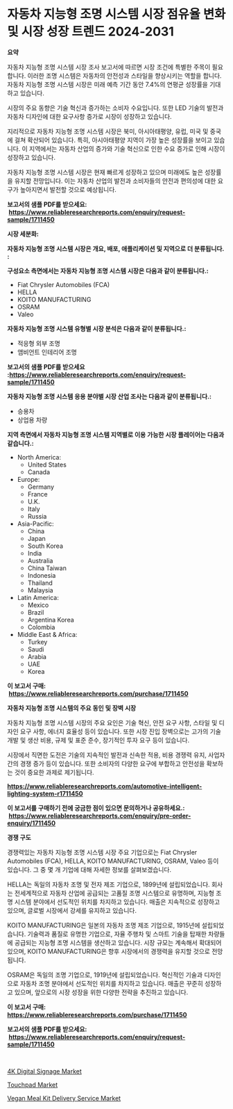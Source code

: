 <p><h1>자동차 지능형 조명 시스템 시장 점유율 변화 및 시장 성장 트렌드 2024-2031</h1></p><p><strong>요약</strong></p>
<p><p>자동차 지능형 조명 시스템 시장 조사 보고서에 따르면 시장 조건에 특별한 주목이 필요합니다. 이러한 조명 시스템은 자동차의 안전성과 스타일을 향상시키는 역할을 합니다. 자동차 지능형 조명 시스템 시장은 미래 예측 기간 동안 7.4%의 연평균 성장률을 기대하고 있습니다.</p><p>시장의 주요 동향은 기술 혁신과 증가하는 소비자 수요입니다. 또한 LED 기술의 발전과 자동차 디자인에 대한 요구사항 증가로 시장이 성장하고 있습니다.</p><p>지리적으로 자동차 지능형 조명 시스템 시장은 북미, 아시아태평양, 유럽, 미국 및 중국에 걸쳐 확산되어 있습니다. 특히, 아시아태평양 지역이 가장 높은 성장률을 보이고 있습니다. 이 지역에서는 자동차 산업의 증가와 기술 혁신으로 인한 수요 증가로 인해 시장이 성장하고 있습니다.</p><p>자동차 지능형 조명 시스템 시장은 현재 빠르게 성장하고 있으며 미래에도 높은 성장률을 유지할 전망입니다. 이는 자동차 산업의 발전과 소비자들의 안전과 편의성에 대한 요구가 높아지면서 발전할 것으로 예상됩니다.</p></p>
<p><strong>보고서의 샘플 PDF를 받으세요: &nbsp;<a href="https://www.reliableresearchreports.com/enquiry/request-sample/1711450">https://www.reliableresearchreports.com/enquiry/request-sample/1711450</a></strong></p>
<p><strong>시장 세분화:</strong></p>
<p><strong> 자동차 지능형 조명 시스템 시장은 개요, 배포, 애플리케이션 및 지역으로 더 분류됩니다. :</strong></p>
<p><strong>구성요소 측면에서는 자동차 지능형 조명 시스템 시장은 다음과 같이 분류됩니다.:</strong></p>
<p><ul><li>Fiat Chrysler Automobiles (FCA)</li><li>HELLA</li><li>KOITO MANUFACTURING</li><li>OSRAM</li><li>Valeo</li></ul></p>
<p><strong> 자동차 지능형 조명 시스템 유형별 시장 분석은 다음과 같이 분류됩니다.:</strong></p>
<p><ul><li>적응형 외부 조명</li><li>앰비언트 인테리어 조명</li></ul></p>
<p><strong>보고서의 샘플 PDF를 받으세요 :<a href="https://www.reliableresearchreports.com/enquiry/request-sample/1711450">https://www.reliableresearchreports.com/enquiry/request-sample/1711450</a></strong></p>
<p><strong> 자동차 지능형 조명 시스템 응용 분야별 시장 산업 조사는 다음과 같이 분류됩니다.:</strong></p>
<p><ul><li>승용차</li><li>상업용 차량</li></ul></p>
<p><strong>지역 측면에서 자동차 지능형 조명 시스템 지역별로 이용 가능한 시장 플레이어는 다음과 같습니다.:</strong></p>
<p><ul>
    <li>
        North America:
        <ul>
            <li>United States</li>
            <li>Canada</li>
        </ul>
    </li>
    <li>
        Europe:
        <ul>
            <li>Germany</li>
            <li>France</li>
            <li>U.K.</li>
            <li>Italy</li>
            <li>Russia</li>
        </ul>
    </li>
    <li>
        Asia-Pacific:
        <ul>
            <li>China</li>
            <li>Japan</li>
            <li>South Korea</li>
            <li>India</li>
            <li>Australia</li>
            <li>China Taiwan</li>
            <li>Indonesia</li>
            <li>Thailand</li>
            <li>Malaysia</li>
        </ul>
    </li>
    <li>
        Latin America:
        <ul>
            <li>Mexico</li>
            <li>Brazil</li>
            <li>Argentina Korea</li>
            <li>Colombia</li>
        </ul>
    </li>
    <li>
        Middle East & Africa:
        <ul>
            <li>Turkey</li>
            <li>Saudi</li>
            <li>Arabia</li>
            <li>UAE</li>
            <li>Korea</li>
        </ul>
    </li>
    </ul></p>
<p><strong>이 보고서 구매: &nbsp;<a href="https://www.reliableresearchreports.com/purchase/1711450">https://www.reliableresearchreports.com/purchase/1711450</a></strong></p>
<p><strong>자동차 지능형 조명 시스템의 주요 동인 및 장벽 시장</strong></p>
<p><p>자동차 지능형 조명 시스템 시장의 주요 요인은 기술 혁신, 안전 요구 사항, 스타일 및 디자인 요구 사항, 에너지 효율성 등이 있습니다. 또한 시장 진입 장벽으로는 고가의 기술 개발 및 생산 비용, 규제 및 표준 준수, 장기적인 투자 요구 등이 있습니다.</p><p>시장에서 직면한 도전은 기술의 지속적인 발전과 신속한 적용, 비용 경쟁력 유지, 사업자간의 경쟁 증가 등이 있습니다. 또한 소비자의 다양한 요구에 부합하고 안전성을 확보하는 것이 중요한 과제로 제기됩니다.</p></p>
<p><strong><a href="https://www.reliableresearchreports.com/automotive-intelligent-lighting-system-r1711450">https://www.reliableresearchreports.com/automotive-intelligent-lighting-system-r1711450</a></strong></p>
<p><strong>이 보고서를 구매하기 전에 궁금한 점이 있으면 문의하거나 공유하세요.: &nbsp;<a href="https://www.reliableresearchreports.com/enquiry/pre-order-enquiry/1711450">https://www.reliableresearchreports.com/enquiry/pre-order-enquiry/1711450</a></strong></p>
<p><strong>경쟁 구도</strong></p>
<p><p>경쟁력있는 자동차 지능형 조명 시스템 시장 주요 기업으로는 Fiat Chrysler Automobiles (FCA), HELLA, KOITO MANUFACTURING, OSRAM, Valeo 등이 있습니다. 그 중 몇 개 기업에 대해 자세한 정보를 살펴보겠습니다.</p><p>HELLA는 독일의 자동차 조명 및 전자 제조 기업으로, 1899년에 설립되었습니다. 회사는 전세계적으로 자동차 산업에 공급되는 고품질 조명 시스템으로 유명하며, 지능형 조명 시스템 분야에서 선도적인 위치를 차지하고 있습니다. 매출은 지속적으로 성장하고 있으며, 글로벌 시장에서 강세를 유지하고 있습니다.</p><p>KOITO MANUFACTURING은 일본의 자동차 조명 제조 기업으로, 1915년에 설립되었습니다. 기술력과 품질로 유명한 기업으로, 자율 주행차 및 스마트 기술을 탑재한 차량들에 공급되는 지능형 조명 시스템을 생산하고 있습니다. 시장 규모는 계속해서 확대되어 있으며, KOITO MANUFACTURING은 향후 시장에서의 경쟁력을 유지할 것으로 전망됩니다.</p><p>OSRAM은 독일의 조명 기업으로, 1919년에 설립되었습니다. 혁신적인 기술과 디자인으로 자동차 조명 분야에서 선도적인 위치를 차지하고 있습니다. 매출은 꾸준히 성장하고 있으며, 앞으로의 시장 성장을 위한 다양한 전략을 추진하고 있습니다.</p></p>
<p><strong>이 보고서 구매: &nbsp; <a href="https://www.reliableresearchreports.com/purchase/1711450">https://www.reliableresearchreports.com/purchase/1711450</a></strong></p>
<p><strong>보고서의 샘플 PDF를 받으세요: &nbsp;<a href="https://www.reliableresearchreports.com/enquiry/request-sample/1711450">https://www.reliableresearchreports.com/enquiry/request-sample/1711450</a></strong><strong></strong></p>
<p>&nbsp;</p>
<p><p><a href="https://five-trouble-98a.notion.site/4K-Digital-Signage-Market-Exploring-Market-Share-Market-Trends-and-Future-Growth-c9dafc093288415eaa830ad7503632e7">4K Digital Signage Market</a></p><p><a href="https://nifty-kite-d51.notion.site/Touchpad-Market-Research-Report-Its-History-and-Forecast-2024-to-2031-7485f07c8ac844d89fe374defee81042">Touchpad Market</a></p><p><a href="https://github.com/WillieWoodard/Market-Research-Report-List-4/blob/main/vegan-meal-kit-delivery-service-market.md">Vegan Meal Kit Delivery Service Market</a></p></p>